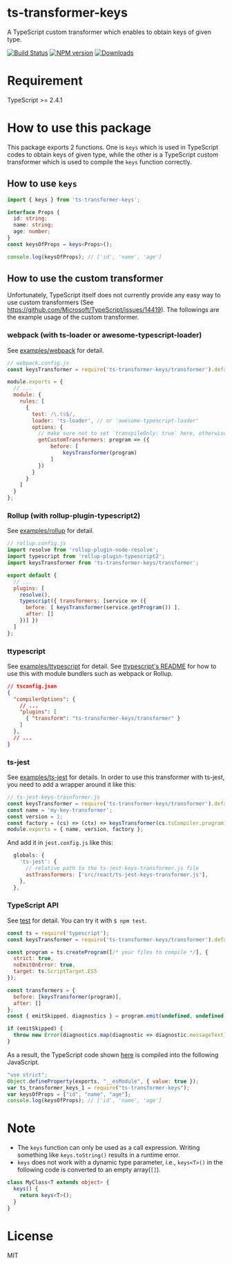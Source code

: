 # ts-transformer-keys
A TypeScript custom transformer which enables to obtain keys of given type.

[![Build Status][travis-image]][travis-url]
[![NPM version][npm-image]][npm-url]
[![Downloads](https://img.shields.io/npm/dm/ts-transformer-keys.svg)](https://www.npmjs.com/package/ts-transformer-keys)

# Requirement
TypeScript >= 2.4.1

# How to use this package

This package exports 2 functions.
One is `keys` which is used in TypeScript codes to obtain keys of given type, while the other is a TypeScript custom transformer which is used to compile the `keys` function correctly.

## How to use `keys`

```ts
import { keys } from 'ts-transformer-keys';

interface Props {
  id: string;
  name: string;
  age: number;
}
const keysOfProps = keys<Props>();

console.log(keysOfProps); // ['id', 'name', 'age']
```

## How to use the custom transformer

Unfortunately, TypeScript itself does not currently provide any easy way to use custom transformers (See https://github.com/Microsoft/TypeScript/issues/14419).
The followings are the example usage of the custom transformer.

### webpack (with ts-loader or awesome-typescript-loader)

See [examples/webpack](examples/webpack) for detail.

```js
// webpack.config.js
const keysTransformer = require('ts-transformer-keys/transformer').default;

module.exports = {
  // ...
  module: {
    rules: [
      {
        test: /\.ts$/,
        loader: 'ts-loader', // or 'awesome-typescript-loader'
        options: {
          // make sure not to set `transpileOnly: true` here, otherwise it will not work
          getCustomTransformers: program => ({
              before: [
                  keysTransformer(program)
              ]
          })
        }
      }
    ]
  }
};

```

### Rollup (with rollup-plugin-typescript2)

See [examples/rollup](examples/rollup) for detail.

```js
// rollup.config.js
import resolve from 'rollup-plugin-node-resolve';
import typescript from 'rollup-plugin-typescript2';
import keysTransformer from 'ts-transformer-keys/transformer';

export default {
  // ...
  plugins: [
    resolve(),
    typescript({ transformers: [service => ({
      before: [ keysTransformer(service.getProgram()) ],
      after: []
    })] })
  ]
};
```

### ttypescript

See [examples/ttypescript](examples/ttypescript) for detail.
See [ttypescript's README](https://github.com/cevek/ttypescript/blob/master/README.md) for how to use this with module bundlers such as webpack or Rollup.

```json
// tsconfig.json
{
  "compilerOptions": {
    // ...
    "plugins": [
      { "transform": "ts-transformer-keys/transformer" }
    ]
  },
  // ...
}
```

### ts-jest

See [examples/ts-jest](examples/ts-jest) for details.
In order to use this transformer with ts-jest, you need to add a wrapper around it like this:

```javascript
// ts-jest-keys-trasnformer.js
const keysTransformer = require('ts-transformer-keys/transformer').default;
const name = 'my-key-transformer';
const version = 1;
const factory = (cs) => (ctx) => keysTransformer(cs.tsCompiler.program)(ctx);
module.exports = { name, version, factory };
```

And add it in `jest.config.js` like this:

```javascript
  globals: {
    'ts-jest': {
      // relative path to the ts-jest-keys-transformer.js file
      astTransformers: ['src/react/ts-jest-keys-transformer.js'],
    },
  },
```

### TypeScript API

See [test](test) for detail.
You can try it with `$ npm test`.

```js
const ts = require('typescript');
const keysTransformer = require('ts-transformer-keys/transformer').default;

const program = ts.createProgram([/* your files to compile */], {
  strict: true,
  noEmitOnError: true,
  target: ts.ScriptTarget.ES5
});

const transformers = {
  before: [keysTransformer(program)],
  after: []
};
const { emitSkipped, diagnostics } = program.emit(undefined, undefined, undefined, false, transformers);

if (emitSkipped) {
  throw new Error(diagnostics.map(diagnostic => diagnostic.messageText).join('\n'));
}
```

As a result, the TypeScript code shown [here](#how-to-use-keys) is compiled into the following JavaScript.

```js
"use strict";
Object.defineProperty(exports, "__esModule", { value: true });
var ts_transformer_keys_1 = require("ts-transformer-keys");
var keysOfProps = ["id", "name", "age"];
console.log(keysOfProps); // ['id', 'name', 'age']
```

# Note

* The `keys` function can only be used as a call expression. Writing something like `keys.toString()` results in a runtime error.
* `keys` does not work with a dynamic type parameter, i.e., `keys<T>()` in the following code is converted to an empty array(`[]`).

```ts
class MyClass<T extends object> {
  keys() {
    return keys<T>();
  }
}
```

# License

MIT

[travis-image]:https://travis-ci.org/kimamula/ts-transformer-keys.svg?branch=master
[travis-url]:https://travis-ci.org/kimamula/ts-transformer-keys
[npm-image]:https://img.shields.io/npm/v/ts-transformer-keys.svg?style=flat
[npm-url]:https://npmjs.org/package/ts-transformer-keys
